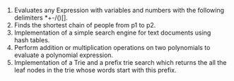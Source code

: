 1. Evaluates any Expression with variables and numbers with the following delimiters *+-/()[].
2. Finds the shortest chain of people from p1 to p2.
3. Implementation of a simple search engine for text documents using hash tables.
4. Perform addition or multiplication operations on two polynomials to evaluate a polynomial expression.
5. Implementation of a Trie and a prefix trie search which returns the all the leaf nodes in the trie whose words start with this prefix.
